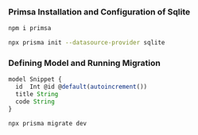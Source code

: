 ### Primsa Installation and Configuration of Sqlite

```bash
npm i primsa
```

```bash
npx prisma init --datasource-provider sqlite
```

### Defining Model and Running Migration

```JavaScript
model Snippet {
  id  Int @id @default(autoincrement())
  title String
  code String
}
```

```bash
npx prisma migrate dev
```
